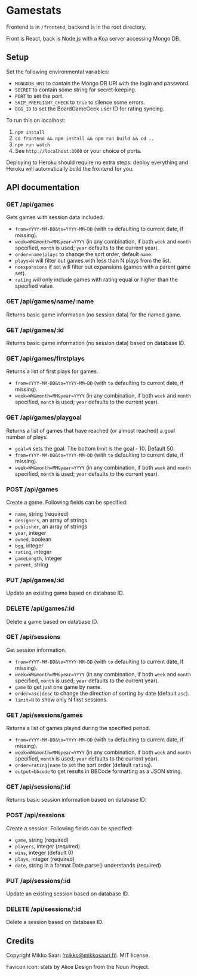 # Gamestats

Frontend is in `/frontend`, backend is in the root directory.

Front is React, back is Node.js with a Koa server accessing Mongo DB.

## Setup

Set the following environmental variables:

- `MONGODB_URI` to contain the Mongo DB URI with the login and password.
- `SECRET` to contain some string for secret-keeping.
- `PORT` to set the port.
- `SKIP_PREFLIGHT_CHECK` to `true` to silence some errors.
- `BGG_ID` to set the BoardGameGeek user ID for rating syncing.

To run this on localhost:

1. `npm install`
1. `cd frontend && npm install && npm run build && cd ..`
1. `npm run watch`
1. See `http://localhost:3000` or your choice of ports.

Deploying to Heroku should require no extra steps: deploy everything and Heroku will automatically build the frontend for you.

## API documentation

### GET /api/games

Gets games with session data included.

- `from=YYYY-MM-DD&to=YYYY-MM-DD` (with `to` defaulting to current date, if missing).
- `week=WW&month=MM&year=YYYY` (in any combination, if both `week` and `month` specified, `month` is used; `year` defaults to the current year).
- `order=name|plays` to change the sort order, default `name`.
- `plays=N` will filter out games with less than N plays from the list.
- `noexpansions` if set will filter out expansions (games with a parent game set).
- `rating` will only include games with rating equal or higher than the specified value.

### GET /api/games/name/:name

Returns basic game information (no session data) for the named game.

### GET /api/games/:id

Returns basic game information (no session data) based on database ID.

### GET /api/games/firstplays

Returns a list of first plays for games.

- `from=YYYY-MM-DD&to=YYYY-MM-DD` (with `to` defaulting to current date, if missing).
- `week=WW&month=MM&year=YYYY` (in any combination, if both `week` and `month` specified, `month` is used; `year` defaults to the current year).

### GET /api/games/playgoal

Returns a list of games that have reached (or almost reached) a goal number of plays.

- `goal=N` sets the goal. The bottom limit is the goal - 10. Default 50.
- `from=YYYY-MM-DD&to=YYYY-MM-DD` (with `to` defaulting to current date, if missing).
- `week=WW&month=MM&year=YYYY` (in any combination, if both `week` and `month` specified, `month` is used; `year` defaults to the current year).

### POST /api/games

Create a game. Following fields can be specified:

- `name`, string (required)
- `designers`, an array of strings
- `publisher`, an array of strings
- `year`, integer
- `owned`, boolean
- `bgg`, integer
- `rating`, integer
- `gameLength`, integer
- `parent`, string

### PUT /api/games/:id

Update an existing game based on database ID.

### DELETE /api/games/:id

Delete a game based on database ID.

### GET /api/sessions

Get session information.

- `from=YYYY-MM-DD&to=YYYY-MM-DD` (with `to` defaulting to current date, if missing).
- `week=WW&month=MM&year=YYYY` (in any combination, if both `week` and `month` specified, `month` is used; `year` defaults to the current year).
- `game` to get just one game by name.
- `order=asc|desc` to change the direction of sorting by date (default `asc`).
- `limit=N` to show only N first sessions.

### GET /api/sessions/games

Returns a list of games played during the specified period.

- `from=YYYY-MM-DD&to=YYYY-MM-DD` (with `to` defaulting to current date, if missing).
- `week=WW&month=MM&year=YYYY` (in any combination, if both `week` and `month` specified, `month` is used; `year` defaults to the current year).
- `order=rating|name` to set the sort order (default `rating`).
- `output=bbcode` to get results in BBCode formatting as a JSON string.

### GET /api/sessions/:id

Returns basic session information based on database ID.

### POST /api/sessions

Create a session. Following fields can be specified:

- `game`, string (required)
- `players`, integer (required)
- `wins`, integer (default 0)
- `plays`, integer (required)
- `date`, string in a format Date.parse() understands (required)

### PUT /api/sessions/:id

Update an existing session based on database ID.

### DELETE /api/sessions/:id

Delete a session based on database ID.

## Credits

Copyright Mikko Saari (mikko@mikkosaari.fi). MIT license.

Favicon icon: stats by Alice Design from the Noun Project.